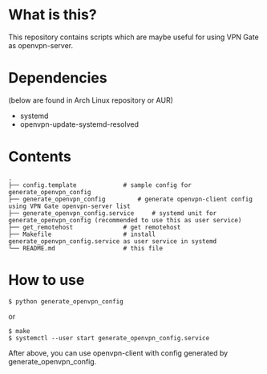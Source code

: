 # What is this?
This repository contains scripts which are maybe useful for using VPN Gate as openvpn-server.

# Dependencies
(below are found in Arch Linux repository or AUR)
- systemd
- openvpn-update-systemd-resolved


# Contents
```
.
├── config.template				# sample config for generate_openvpn_config
├── generate_openvpn_config			# generate openvpn-client config using VPN Gate openvpn-server list
├── generate_openvpn_config.service		# systemd unit for generate_openvpn_config (recommended to use this as user service)
├── get_remotehost				# get remotehost
├── Makefile					# install generate_openvpn_config.service as user service in systemd
└── README.md					# this file
```

# How to use
```
$ python generate_openvpn_config
```

or

```
$ make
$ systemctl --user start generate_openvpn_config.service
```

After above, you can use openvpn-client with config generated by generate_openvpn_config.
